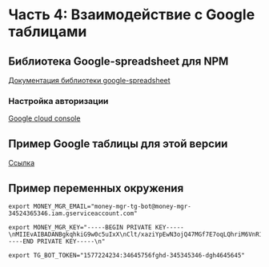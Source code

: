 # Часть 4: Взаимодействие с Google таблицами

## Библиотека Google-spreadsheet для NPM

[Документация библиотеки google-spreadsheet](https://theoephraim.github.io/node-google-spreadsheet/#/)
 
### Настройка авторизации

[Google cloud console](https://console.cloud.google.com/)

## Пример Google таблицы для этой версии

[Ссылка](https://docs.google.com/spreadsheets/d/1QvZ8_1LKSk6oagzHU2OJaTtdLQfds8_2xY7wtFd6rGc)

## Пример переменных окружения

```
export MONEY_MGR_EMAIL="money-mgr-tg-bot@money-mgr-34524365346.iam.gserviceaccount.com"

export MONEY_MGR_KEY="-----BEGIN PRIVATE KEY-----\nMIIEvAIBADANBgkqhkiG9w0c5uIxX\nClt/xaziYpEwN3ojQ47MGf7E7oqLQhriM6VnR1YBD8IBedpYNkQRZS+l78hjLg2DXVciRjVOQJncnMSPB2mG1yKgsz7tRMkul3wz5\nt7JHp4hNWXvCZLFEy3Z4qk6X5B+RQa1sr5EI5e/X0rP7hO1z+be5dAlof9whkIJE\nBqhmb1uujHV/7RKLPrWoRKYz9iocGyevn9sr5Q+bKflUm4DefKgVoEpmO6ongJCo\n8/6Rg4dO/UZMPHEDxDvKh0UrTFj7nRtnKVauIW4/ELWNA3z9uXIo3fEaZch3Msep\n0RIBHDHpAgMBAAECggEAUnYmFtly4LT+ipUwxsl1Dq2spjhb5Kg7tT7mpekbm1mg\ntr1KHM4SCby01oi9m/rXcFykLESs/1RNBB0ZgFfRA7U49UXoifAoGAMnuH\nMsHx9Xy3sg+9+7hi4MVbt9uuCzW7HvwsK8gCV\nE6/g41/vu0/pZuOm/1hIg3eMaY+1WEc9Qprb8Bja2uBlrlmoM2FHv/MEK2d56dTP\ntE5k39GHDt1Rcu8tQx2OAYygwbx1aWBbfr3+tuUCgYBGYaLo2W2Zj2jvKJIgL1Xj0ju5BB/XtMfM1rQu26Vl4dO/UZMPHEDxDvKh0UrTFj7nRtnKVauIW4/ELWNA3z9uXIo3fEaZch3Msep\n0RIBHDHpAgMBAAECggEAUnYmFtly4LT+ipUwxsl1Dq2spjhb5Kg7tT7mpekbm1mg\ntr1KHM4SCby01oi9m/rXc+eDWruKFsyQ0SnQeDMPAqwwrd2apjg69V6GRaHMblSf\nPm3ItK3Jha7XtRPchooWgXVjswMdGDHpcYgNYkpIlKMrYT1KcrHPrI7QGZnVuD0i\nPLkH7fhFqjgX+MRTzK6Z15ZX2+FS5UL2/HDucebEE/k3kyIfzkHkmt/RkGsiPrUUvhPrLrjc/HEM8SDKwF5VUTHILHlTL+ZAdMWdX/cJclf1rmG62oPlKqTXTfWRH/8xdURcUuuMi4UoUAaCA+JXYLb41T2/P6FlOpcqiHMP4PSx1Su1z3\n52m7SNxxXEuJ6idLGwy3iHf/IGRCvhf6NBJlPWsueXewAAFRGW+Uij2dRCG1VHzt\n0OPclTTygwKBgCDlVk0IKH/EBBchHMvTDqUMxoRCrJL7eXxAZ+J9Q99b5fHIrbhJ\nTZlZK9znpChHNInqYTqM7VlRk+M6swjMpTEGIPiUw8ZAvRezcFDAu41gjfGJtFWO\nopWayZVaPSzzwo8zy39Mj0w179oFykLESs/1RNBB0ZgFfRA7U49UXoifAoGAMnuH\nMsHx9Xy3sg+9+7hi4MVbzReCNqHYYiBD5ebsRc9TU628gCV\nE6/g41/vu0/pZuOm/1hIg3eMaY+1WEc9Qprb8Bja2uBlrlmoM2FHv/MEK2d56dTP\ntE5k39GHDt1Rcu8tQx2OAYygwbx1aWBbfr3+tuUCgYBGYaLo2W2ZjBroL+XouKhq\nGNOGwAfMvP2jvKJIgL1Xj0ju5BB/XtMfM1rQu26Vl+wdLSiZ3TLIQgDdunSoXqY6\niT5WOK2zIuIe2uqBSBmfEPK1PaedpIR1roFkaZZ4VEy1AR5+iuw5DnrTyNi7j25p\nv4V/ZKKhxcu1ns7M/SIdNA==\n-----END PRIVATE KEY-----\n"

export TG_BOT_TOKEN="1577224234:34645756fghd-345345346-dgh4645645"
```